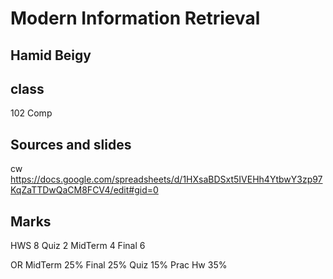 # Modern Information Retrieval
## Hamid Beigy

## class
102 Comp

## Sources and slides
cw
https://docs.google.com/spreadsheets/d/1HXsaBDSxt5IVEHh4YtbwY3zp97KqZaTTDwQaCM8FCV4/edit#gid=0

## Marks
HWS 8
Quiz 2
MidTerm 4
Final 6

OR
MidTerm 25%
Final 25%
Quiz 15%
Prac Hw 35%